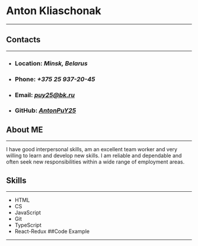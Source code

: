 # Anton Kliaschonak

---

## Contacts

---
- ### Location: *Minsk, Belarus*
- ### Phone: *+375 25 937-20-45*
- ### Email: *puy25@bk.ru*
- ### GitHub: *[AntonPuY25](https://github.com/AntonPuY25)*
## About ME

---
I have good interpersonal skills, am an excellent team worker and very willing to learn and develop new skills.
I am reliable and dependable and often seek new responsibilities within a wide range of employment areas.


## Skills

---
* HTML
* CS
* JavaScript
* Git
* TypeScript
* React-Redux
##Code Example

---
